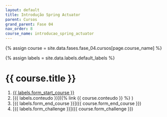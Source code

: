 ```yaml
---
layout: default
title: Introdução Spring Actuator 
parent: Cursos
grand_parent: Fase 04
nav_order: 8
course_name: introducao_spring_actuator
---
```


{% assign course = site.data.fases.fase_04.cursos[page.course_name] %}

{% assign labels = site.data.labels.default_labels %}


# {{  course.title }}

1. [{{ labels.form_start_course }}]({{course.form_start_course}})
2. [{{ labels.conteudo }}]({% link {{ course.conteudo }} %} )
3. [{{ labels.form_end_course }}]({{ course.form_end_course }})
4. [{{ labels.form_challenge }}]({{ course.form_challenge }})
